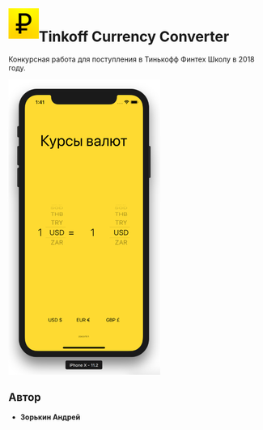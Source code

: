 <img align="left" width="60" height="60" src="https://github.com/zooorkin/TinkoffCurrencyConverter/blob/master/Currency converter/Assets.xcassets/AppIcon.appiconset/Icon-Spotlight-40@3x.png?raw=true">

# Tinkoff Currency Converter
Конкурсная работа для поступления в Тинькофф Финтех Школу в 2018 году.

<p align="left">
<img width="300" src="https://raw.githubusercontent.com/zooorkin/TinkoffCurrencyConverter/master/pictures/screenshot.png">
</p>

## Автор
* **Зорькин Андрей**
